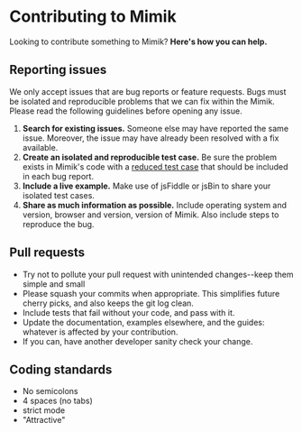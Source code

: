 # Contributing to Mimik

Looking to contribute something to Mimik? **Here's how you can help.**

## Reporting issues

We only accept issues that are bug reports or feature requests. Bugs must be isolated and reproducible problems that we can fix within the Mimik. Please read the following guidelines before opening any issue.

1. **Search for existing issues.** Someone else may have reported the same issue. Moreover, the issue may have already been resolved with a fix available.
2. **Create an isolated and reproducible test case.** Be sure the problem exists in Mimik's code with a [reduced test case](http://css-tricks.com/reduced-test-cases/) that should be included in each bug report.
3. **Include a live example.** Make use of jsFiddle or jsBin to share your isolated test cases.
4. **Share as much information as possible.** Include operating system and version, browser and version, version of Mimik. Also include steps to reproduce the bug.

## Pull requests

- Try not to pollute your pull request with unintended changes--keep them simple and small
- Please squash your commits when appropriate. This simplifies future cherry picks, and also keeps the git log clean.
- Include tests that fail without your code, and pass with it.
- Update the documentation, examples elsewhere, and the guides: whatever is affected by your contribution.
- If you can, have another developer sanity check your change.

## Coding standards

- No semicolons
- 4 spaces (no tabs)
- strict mode
- "Attractive"
